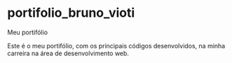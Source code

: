 # portifolio_bruno_vioti
 Meu portifólio

 Este é o meu portifólio, com os principais códigos desenvolvidos, na minha carreira na área de desenvolvimento web.